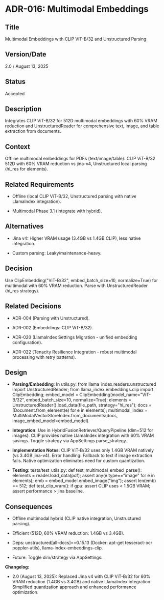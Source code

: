# ADR-016: Multimodal Embeddings

## Title

Multimodal Embeddings with CLIP ViT-B/32 and Unstructured Parsing

## Version/Date

2.0 / August 13, 2025

## Status

Accepted

## Description

Integrates CLIP ViT-B/32 for 512D multimodal embeddings with 60% VRAM reduction and UnstructuredReader for comprehensive text, image, and table extraction from documents.

## Context

Offline multimodal embeddings for PDFs (text/image/table). CLIP ViT-B/32 512D with 60% VRAM reduction vs jina-v4, Unstructured local parsing (hi_res for elements).

## Related Requirements

- Offline (local CLIP ViT-B/32, Unstructured parsing with native LlamaIndex integration).

- Multimodal Phase 3.1 (integrate with hybrid).

## Alternatives

- Jina v4: Higher VRAM usage (3.4GB vs 1.4GB CLIP), less native integration.

- Custom parsing: Leaky/maintenance-heavy.

## Decision

Use ClipEmbedding("ViT-B/32", embed_batch_size=10, normalize=True) for multimodal with 60% VRAM reduction. Parse with UnstructuredReader (hi_res strategy).

## Related Decisions

- ADR-004 (Parsing with Unstructured).

- ADR-002 (Embeddings: CLIP ViT-B/32).

- ADR-020 (LlamaIndex Settings Migration - unified embedding configuration).

- ADR-022 (Tenacity Resilience Integration - robust multimodal processing with retry patterns).

## Design

- **Parsing/Embedding**: In utils.py: from llama_index.readers.unstructured import UnstructuredReader; from llama_index.embeddings.clip import ClipEmbedding; embed_model = ClipEmbedding(model_name="ViT-B/32", embed_batch_size=10, normalize=True); elements = UnstructuredReader().load_data(file_path, strategy="hi_res"); docs = [Document.from_element(e) for e in elements]; multimodal_index = MultiModalVectorStoreIndex.from_documents(docs, image_embed_model=embed_model).

- **Integration**: Use in HybridFusionRetriever/QueryPipeline (dim=512 for images). CLIP provides native LlamaIndex integration with 60% VRAM savings. Toggle strategy via AppSettings.parse_strategy.

- **Implementation Notes**: CLIP ViT-B/32 uses only 1.4GB VRAM natively (vs 3.4GB jina-v4). Error handling: Fallback to text if image extraction fails. Native optimization eliminates need for custom quantization.

- **Testing**: tests/test_utils.py: def test_multimodal_embed_parse(): elements = reader.load_data(pdf); assert any(e.type=="image" for e in elements); emb = embed_model.embed_image("img"); assert len(emb) == 512; def test_clip_vram(): if gpu: assert CLIP uses < 1.5GB VRAM; assert performance > jina baseline.

## Consequences

- Offline multimodal hybrid (CLIP native integration, Unstructured parsing).

- Efficient (512D, 60% VRAM reduction: 1.4GB vs 3.4GB).

- Deps: unstructured[all-docs]==0.15.13 (Docker: apt-get tesseract-ocr poppler-utils), llama-index-embeddings-clip.

- Future: Toggle dim/strategy via AppSettings.

**Changelog:**

- 2.0 (August 13, 2025): Replaced Jina v4 with CLIP ViT-B/32 for 60% VRAM reduction (1.4GB vs 3.4GB) and native LlamaIndex integration. Simplified quantization approach and enhanced performance optimization.
